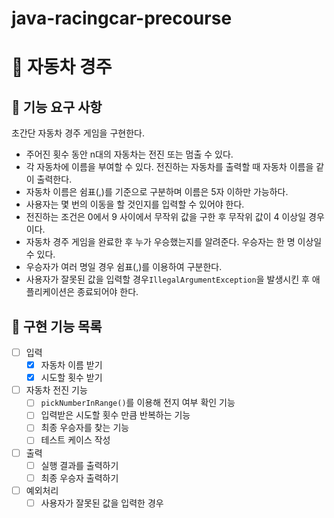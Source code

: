 # java-racingcar-precourse
# 🚗 자동차 경주

## 🎯 기능 요구 사항
초간단 자동차 경주 게임을 구현한다.
- 주어진 횟수 동안 n대의 자동차는 전진 또는 멈출 수 있다.
- 각 자동차에 이름을 부여할 수 있다. 전진하는 자동차를 출력할 때 자동차 이름을 같이 출력한다.
- 자동차 이름은 쉼표(,)를 기준으로 구분하며 이름은 5자 이하만 가능하다.
- 사용자는 몇 번의 이동을 할 것인지를 입력할 수 있어야 한다.
- 전진하는 조건은 0에서 9 사이에서 무작위 값을 구한 후 무작위 값이 4 이상일 경우이다.
- 자동차 경주 게임을 완료한 후 누가 우승했는지를 알려준다. 우승자는 한 명 이상일 수 있다.
- 우승자가 여러 명일 경우 쉼표(,)를 이용하여 구분한다.
- 사용자가 잘못된 값을 입력할 경우`IllegalArgumentException`을 발생시킨 후 애플리케이션은 종료되어야 한다.

## 🎯 구현 기능 목록
- [ ] 입력
    - [x] 자동차 이름 받기
    - [x] 시도할 횟수 받기
- [ ] 자동차 전진 기능
    - [ ] `pickNumberInRange()`를 이용해 전지 여부 확인 기능
    - [ ] 입력받은 시도할 횟수 만큼 반복하는 기능
    - [ ] 최종 우승자를 찾는 기능
    - [ ] 테스트 케이스 작성
- [ ] 출력
    - [ ] 실행 결과를 출력하기
    - [ ] 최종 우승자 출력하기
-[ ] 예외처리
    - [ ] 사용자가 잘못된 값을 입력한 경우